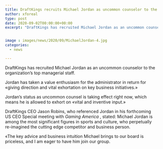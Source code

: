 ```yaml
---
title: DraftKings recruits Michael Jordan as uncommon counselor to the board
author: xforeal 
type: post
date: 2020-09-02T00:00:00+00:00
excerpt: "DraftKings has recruited Michael Jordan as an uncommon counselor to the organization's leading body of directors "


image : images/news/2020/09/MichaelJordan-4.jpg
categories:
  - news

---
```

DraftKings has recruited Michael Jordan as an uncommon counselor to the organization&#8217;s top managerial staff. 

Jordan has taken a value enthusiasm for the administrator in return for &#171;giving direction and vital exhortation on key business initiatives.&#187; 

Jordan&#8217;s status as uncommon counsel is taking effect right now, which means he is allowed to exhort on &#171;vital and inventive input.&#187; 

DraftKings CEO Jason Robins, who referenced Jordan in his forthcoming US CEO Special meeting with _Gaming America_ , stated: Michael Jordan is among the most significant figures in sports and culture, who perpetually re-imagined the cutting edge competitor and business person. 

&#171;The key advice and business intuition Michael brings to our board is priceless, and I am eager to have him join our group.